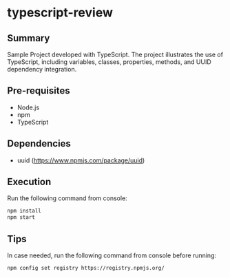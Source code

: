 # typescript-review

## Summary
Sample Project developed with TypeScript. The project illustrates the use of TypeScript, including variables, classes, properties, methods, and UUID dependency integration.

## Pre-requisites
- Node.js
- npm
- TypeScript

## Dependencies
- uuid (https://www.npmjs.com/package/uuid)

## Execution
Run the following command from console:
```bash
npm install
npm start
```

## Tips
In case needed, run the following command from console before running:
```bash
npm config set registry https://registry.npmjs.org/
```
